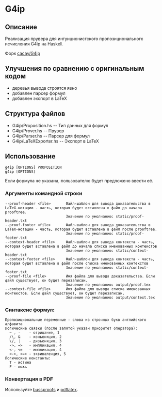 # G4ip

## Описание

Реализация прувера для интуиционистского пропозиционального исчисления G4ip на Haskell.

Форк [cacay/G4ip](https://github.com/cacay/G4ip/)

## Улучшения по сравнению с оригинальным кодом

* деревья вывода строятся явно
* добавлен парсер формул
* добавлен экспорт в LaTeX

## Структура файлов

* G4ip/Proposition.hs   -- Тип данных для формул
* G4ip/Prover.hs -- Прувер
* G4ip/Parser.hs  -- Парсер для формул
* G4ip/LaTeXExporter.hs -- Экспорт в LaTeX

## Использование

```
g4ip [OPTIONS] PROPOSITION
g4ip [OPTIONS]
```

Если формула не указана, пользователю будет предложено ввести её.

### Аргументы командной строки

```
--proof-header <file>       Файл-шаблон для вывода доказательства в LaTeX-нотации - часть, которая будет вставлена в файл до начала prooftree.
                            Значение по умолчанию: static/proof-header.txt
--proof-footer <file>       Файл-шаблон для вывода доказательства в LaTeX-нотации - часть, которая будет вставлена в файл после prooftree.
                            Значение по умолчанию: static/proof-footer.txt
--context-header <file>     Файл-шаблон для вывода контекста - часть, которая будет вставлена в файл до начала списка именованных контекстов
                            Значение по умолчанию: static/context-header.txt
--context-footer <file>     Файл-шаблон для вывода контекста - часть, которая будет вставлена в файл после списка именованных контекстов
                            Значение по умолчанию: static/context-footer.txt
--proof-file <file>         Имя файла для вывода доказательства. Если файл существует, он будет перезаписан.
                            Значение по умолчанию: output/proof.tex
--context-file <file>       Имя файла для вывода списка именованных контекстов. Если файл существует, он будет перезаписан.
                            Значение по умолчанию: output/context.tex
```

### Cинтаксис формул:

```
Пропозициональные переменные - слова из строчных букв английского алфавита
Логические связки (после запятой указан приоритет оператора):
  ~ , -    - отрицание, 1
  /\, &    - конъюнкция, 2
  \/, |    - дизъюнкция, 3
  ->, =>   - импликация, 4
  <-, <=   - импликация, 4
  <->, <=> - эквиваленция, 5
Логические константы:
  T - истина
  F - ложь
```

### Конвертация в PDF

Используйте [bussproofs](http://math.ucsd.edu/~sbuss/ResearchWeb/bussproofs/) и [pdflatex](https://www.tug.org/applications/pdftex/).
